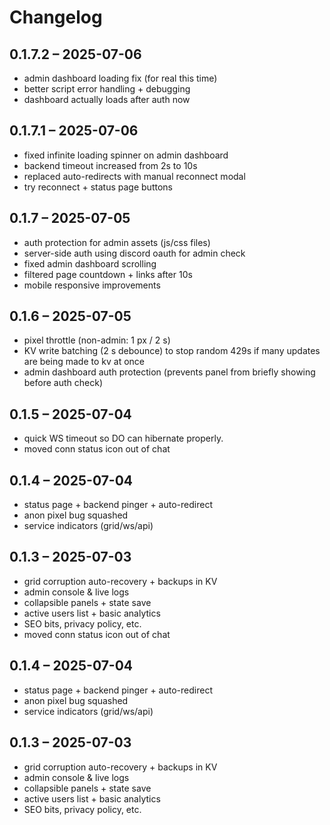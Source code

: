 # Changelog

## 0.1.7.2 – 2025-07-06

- admin dashboard loading fix (for real this time)
- better script error handling + debugging
- dashboard actually loads after auth now

## 0.1.7.1 – 2025-07-06

- fixed infinite loading spinner on admin dashboard
- backend timeout increased from 2s to 10s
- replaced auto-redirects with manual reconnect modal
- try reconnect + status page buttons

## 0.1.7 – 2025-07-05

- auth protection for admin assets (js/css files)
- server-side auth using discord oauth for admin check
- fixed admin dashboard scrolling
- filtered page countdown + links after 10s
- mobile responsive improvements

## 0.1.6 – 2025-07-05

- pixel throttle (non-admin: 1 px / 2 s)
- KV write batching (2 s debounce) to stop random 429s if many updates are being made to kv at once
- admin dashboard auth protection (prevents panel from briefly showing before auth check)

## 0.1.5 – 2025-07-04

- quick WS timeout so DO can hibernate properly.
- moved conn status icon out of chat

## 0.1.4 – 2025-07-04

- status page + backend pinger + auto-redirect
- anon pixel bug squashed
- service indicators (grid/ws/api)

## 0.1.3 – 2025-07-03

- grid corruption auto-recovery + backups in KV
- admin console & live logs
- collapsible panels + state save
- active users list + basic analytics
- SEO bits, privacy policy, etc.
- moved conn status icon out of chat

## 0.1.4 – 2025-07-04

- status page + backend pinger + auto-redirect
- anon pixel bug squashed
- service indicators (grid/ws/api)

## 0.1.3 – 2025-07-03

- grid corruption auto-recovery + backups in KV
- admin console & live logs
- collapsible panels + state save
- active users list + basic analytics
- SEO bits, privacy policy, etc.
